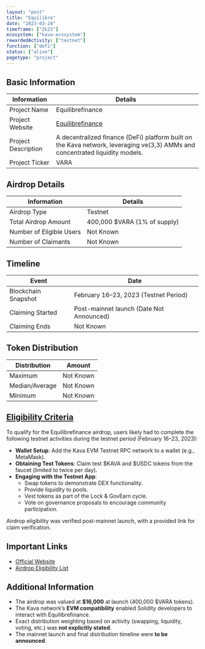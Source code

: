 ```yaml
---
layout: "post"
title: "Equilibre"
date: "2023-03-24"
timeframe: ["2k23"]
ecosystem: ["kava-ecosystem"]
rewardedActivity: ["testnet"]
function: ["defi"]
status: ["alive"]
pagetype: "project"
---
```


## Basic Information

| Information         | Details                                                                                                                       |
| ------------------- | ----------------------------------------------------------------------------------------------------------------------------- |
| Project Name        | Equilibrefinance                                                                                                              |
| Project Website     | [Equilibrefinance](https://equilibrefinance.com/)                                                                             |
| Project Description | A decentralized finance (DeFi) platform built on the Kava network, leveraging ve(3,3) AMMs and concentrated liquidity models. |
| Project Ticker      | VARA                                                                                                                          |

## Airdrop Details

| Information              | Details                      |
| ------------------------ | ---------------------------- |
| Airdrop Type             | Testnet                      |
| Total Airdrop Amount     | 400,000 $VARA (1% of supply) |
| Number of Eligible Users | Not Known                    |
| Number of Claimants      | Not Known                    |

## Timeline

| Event               | Date                                     |
| ------------------- | ---------------------------------------- |
| Blockchain Snapshot | February 16–23, 2023 (Testnet Period)    |
| Claiming Started    | Post-mainnet launch (Date Not Announced) |
| Claiming Ends       | Not Known                                |

## Token Distribution

| Distribution   | Amount    |
| -------------- | --------- |
| Maximum        | Not Known |
| Median/Average | Not Known |
| Minimum        | Not Known |

## [Eligibility Criteria](https://raw.githubusercontent.com/equilibre-finance/wallets-data/main/airdrop.txt)

To qualify for the Equilibrefinance airdrop, users likely had to complete the following testnet activities during the testnet period (February 16–23, 2023):

- **Wallet Setup**: Add the Kava EVM Testnet RPC network to a wallet (e.g., MetaMask).
- **Obtaining Test Tokens**: Claim test $KAVA and $USDC tokens from the faucet (limited to twice per day).
- **Engaging with the Testnet App**:
  - Swap tokens to demonstrate DEX functionality.
  - Provide liquidity to pools.
  - Vest tokens as part of the Lock & GovEarn cycle.
  - Vote on governance proposals to encourage community participation.

Airdrop eligibility was verified post-mainnet launch, with a provided link for claim verification.

## Important Links

- [Official Website](https://equilibrefinance.com/)
- [Airdrop Eligibility List](https://raw.githubusercontent.com/equilibre-finance/wallets-data/main/airdrop.txt)

## Additional Information

- The airdrop was valued at **$16,000** at launch (400,000 $VARA tokens).
- The Kava network’s **EVM compatibility** enabled Solidity developers to interact with Equilibrefinance.
- Exact distribution weighting based on activity (swapping, liquidity, voting, etc.) was **not explicitly stated**.
- The mainnet launch and final distribution timeline were **to be announced**.
